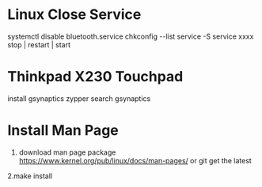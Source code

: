 Linux Close Service 
===
systemctl disable bluetooth.service 
chkconfig --list
service -S
service xxxx stop | restart | start

Thinkpad X230 Touchpad
===
install gsynaptics 
zypper search gsynaptics


Install Man Page
===
1. download man page package
https://www.kernel.org/pub/linux/docs/man-pages/
or git get the latest

2.make install

